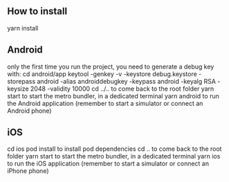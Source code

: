 ## How to install
yarn install

## Android

only the first time you run the project, you need to generate a debug key with:
cd android/app
keytool -genkey -v -keystore debug.keystore -storepass android -alias androiddebugkey -keypass android -keyalg RSA -keysize 2048 -validity 10000
cd ../.. to come back to the root folder
yarn start to start the metro bundler, in a dedicated terminal
yarn android to run the Android application (remember to start a simulator or connect an Android phone)
## iOS

cd ios
pod install to install pod dependencies
cd .. to come back to the root folder
yarn start to start the metro bundler, in a dedicated terminal
yarn ios to run the iOS application (remember to start a simulator or connect an iPhone phone)